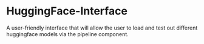 # HuggingFace-Interface
A user-friendly interface that will allow the user to load and test out different huggingface models via the pipeline component. 
